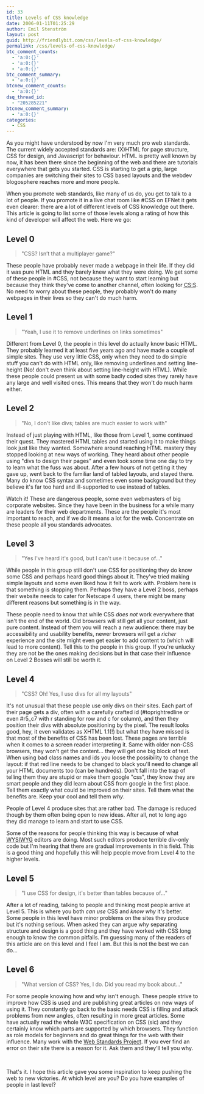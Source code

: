```yaml
---
id: 33
title: Levels of CSS knowledge
date: 2006-01-11T01:25:29
author: Emil Stenström
layout: post
guid: http://friendlybit.com/css/levels-of-css-knowledge/
permalink: /css/levels-of-css-knowledge/
btc_comment_counts:
  - 'a:0:{}'
  - 'a:0:{}'
  - 'a:0:{}'
btc_comment_summary:
  - 'a:0:{}'
btcnew_comment_counts:
  - 'a:0:{}'
dsq_thread_id:
  - "205285221"
btcnew_comment_summary:
  - 'a:0:{}'
categories:
  - CSS
---
```

As you might have understood by now I'm very much pro web standards. The current widely accepted standards are: (X)HTML for page structure, CSS for design, and Javascript for behaviour. HTML is pretty well known by now, it has been there since the beginning of the web and there are tutorials everywhere that gets you started. CSS is starting to get a grip, large companies are switching their sites to CSS based layouts and the webdev blogosphere reaches more and more people.

When you promote web standards, like many of us do, you get to talk to a lot of people. If you promote it in a live chat room like #CSS on EFNet it gets even clearer: there are a lot of different levels of CSS knowledge out there. This article is going to list some of those levels along a rating of how this kind of developer will affect the web. Here we go:

## Level 0

> "CSS? Isn’t that a multiplayer game?"

These people have probably never made a webpage in their life. If they did it was pure HTML and they barely knew what they were doing. We get some of these people in #CSS, not because they want to start learning but because they think they've come to another channel, often looking for <acronym title="Counter-Strike: Source">CS:S</acronym>. No need to worry about these people, they probably won't do many webpages in their lives so they can't do much harm.

## Level 1

> "Yeah, I use it to remove underlines on links sometimes"

Different from Level 0, the people in this level do actually know basic HTML. They probably learned it at least five years ago and have made a couple of simple sites. They use very little CSS, only when they need to do simple stuff you can't do with HTML only, like removing underlines and setting line-height (No! don't even think about setting line-height with HTML). While these people could present us with some badly coded sites they rarely have any large and well visited ones. This means that they won't do much harm either.

## Level 2

> "No, I don't like divs; tables are much easier to work with"

Instead of just playing with HTML, like those from Level 1, some continued their quest. They mastered HTML tables and started using it to make things look just like they wanted. Somewhere around reaching HTML mastery they stopped looking at new ways of working. They heard about other people using "divs to design their pages" and even took some time one day to try to learn what the fuss was about. After a few hours of not getting it they gave up, went back to the familiar land of tabled layouts, and stayed there. Many do know CSS syntax and sometimes even some background but they believe it's far too hard and ill-supported to use instead of tables.

Watch it! These are dangerous people, some even webmasters of big corporate websites. Since they have been in the business for a while many are leaders for their web departments. These are the people it's most important to reach, and if we do it means a lot for the web. Concentrate on these people all you standards advocates.

## Level 3

> "Yes I've heard it's good, but I can't use it because of…"

While people in this group still don't use CSS for positioning they do know some CSS and perhaps heard good things about it. They've tried making simple layouts and some even liked how it felt to work with. Problem here is that something is stopping them. Perhaps they have a Level 2 boss, perhaps their website needs to cater for Netscape 4 users, there might be many different reasons but something is in the way.

These people need to know that while CSS _does not_ work everywhere that isn't the end of the world. Old browsers will still get all your content, just pure content. Instead of them you will reach a new audience: there may be accessibility and usability benefits, newer browsers will get a _richer_ experience and the site might even get easier to add content to (which will lead to more content). Tell this to the people in this group. If you're unlucky they are not be the ones making decisions but in that case their influence on Level 2 Bosses will still be worth it.

## Level 4

> "CSS? Oh! Yes, I use divs for all my layouts"

It's not unusual that these people use only divs on their sites. Each part of their page gets a div, often with a carefully crafted id (#toprightredline or even #r5_c7 with r standing for row and c for column), and then they position their divs with absolute positioning by the pixel. The result looks good, hey, it even validates as XHTML 1.1(!) but what they have missed is that most of the benefits of CSS has been lost. These pages are terrible when it comes to a screen reader interpreting it. Same with older non-CSS browsers, they won't get the content… they will get one big block of text. When using bad class names and ids you loose the possibility to change the layout: if that red line needs to be changed to black you'll need to change all your HTML documents too (can be hundreds). Don't fall into the trap of telling them they are stupid or make them google "css", they know they are smart people and they did learn about CSS from google in the first place. Tell them exactly what could be improved on their sites. Tell them what the benefits are. Keep your cool and tell them _why_.

People of Level 4 produce sites that are rather bad. The damage is reduced though by them often being open to new ideas. After all, not to long ago they did manage to learn and start to use CSS.

Some of the reasons for people thinking this way is because of what <acronym title="What You See Is What You Get">WYSIWYG</acronym> editors are doing. Most such editors produce terrible div-only code but I'm hearing that there are gradual improvements in this field. This is a good thing and hopefully this will help people move from Level 4 to the higher levels.

## Level 5

> "I use CSS for design, it's better than tables because of…"

After a lot of reading, talking to people and thinking most people arrive at Level 5. This is where you both _can use_ CSS and _know why_ it's better. Some people in this level have minor problems on the sites they produce but it's nothing serious. When asked they can argue why separating structure and design is a good thing and they have worked with CSS long enough to know the common pitfalls. I'm guessing many of the readers of this article are on this level and I feel I am. But this is not the best we can do…

## Level 6

> "What version of CSS? Yes, I do. Did you read my book about…"

For some people knowing how and why isn't enough. These people strive to improve how CSS is used and are publishing great articles on new ways of using it. They constantly go back to the basic needs CSS is filling and attack problems from new angles, often resulting in more great articles. Some have actually read the whole W3C specification on CSS (sic) and they certainly know which parts are supported by which browsers. They function as role models for beginners and do great things for the web with their influence. Many work with the [Web Standards Project](http://webstandards.org). If you ever find an error on their site there is a reason for it. Ask them and they'll tell you why.

&nbsp;

<p class="first">
  That's it. I hope this article gave you some inspiration to keep pushing the web to new victories. At which level are you? Do you have examples of people in last level?
</p>
